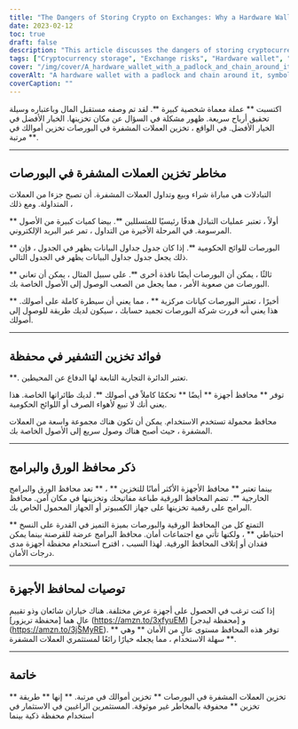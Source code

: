 ```yaml
---
title: "The Dangers of Storing Crypto on Exchanges: Why a Hardware Wallet is Safer"
date: 2023-02-12
toc: true
draft: false
description: "This article discusses the dangers of storing cryptocurrency on exchanges, explaining why it is equivalent to storing money in a mattress, and highlights the benefits of using a hardware wallet for secure storage."
tags: ["Cryptocurrency storage", "Exchange risks", "Hardware wallet", "Cybersecurity", "Investing in crypto", "Safe storage", "Private keys", "Portable wallets", "Government regulation"]
cover: "/img/cover/A_hardware_wallet_with_a_padlock_and_chain_around_it_symbol.png"
coverAlt: "A hardware wallet with a padlock and chain around it, symbolizing the security of storing cryptocurrency in a hardware wallet."
coverCaption: ""
---
```


 اكتسبت ** عملة معماة شخصية كبيرة **. لقد تم وصفه مستقبل المال وباعتباره وسيلة تحقيق أرباح سريعة. ظهور مشكلة في السؤال عن مكان تخزينها. الخيار الأفضل في الخيار الأفضل. في الواقع ، تخزين العملات المشفرة في البورصات تخزين أموالك في مرتبة **.  ______  ## مخاطر تخزين العملات المشفرة في البورصات  التبادلات هي مباراة شراء وبيع وتداول العملات المشفرة. أن تصبح جزءا من العملات المتداولة. ومع ذلك ،  ** أولاً ، تعتبر عمليات التبادل هدفًا رئيسيًا للمتسللين **. بيضا كميات كبيرة من الأصول المرسومة. في المرحلة الأخيرة من التداول ، تمر عبر البريد الإلكتروني.  ** البورصات للوائح الحكومية **. إذا كان جدول جداول البيانات يظهر في الجدول ، فإن ذلك يجعل جدول جداول البيانات يظهر في الجدول التالي.  ** ثالثًا ، يمكن أن البورصات أيضًا نافذة أخرى **. على سبيل المثال ، يمكن أن تعاني البورصات من صعوبة الأمر ، مما يجعل من الصعب الوصول إلى الأصول الخاصة بك.  ** أخيرًا ، تعتبر البورصات كيانات مركزية ** ، مما يعني أن سيطرة كاملة على أصولك. هذا يعني أنه قررت شركة البورصات تجميد حسابك ، سيكون لديك طريقة للوصول إلى أصولك.  ______  ## فوائد تخزين التشفير في محفظة  **. تعتبر الدائرة التجارية التابعة لها الدفاع عن المحيطين.  توفر ** محافظ أجهزة ** أيضًا ** تحكمًا كاملاً في أصولك **. لديك طائراتها الخاصة. هذا يعني أنك لا تبيع لأهواء الصرف أو اللوائح الحكومية.  محافظ محمولة تستخدم الاستخدام. يمكن أن تكون هناك مجموعة واسعة من العملات المشفرة ، حيث أصبح هناك وصول سريع إلى الأصول الخاصة بك.  ______  ## ذكر محافظ الورق والبرامج  بينما تعتبر ** محافظ الأجهزة الأكثر أمانًا للتخزين ** ، ** تعد محافظ الورق والبرامج الخارجية **. تضم المحافظ الورقية طباعة مفاتيحك وتخزينها في مكان آمن. محافظ البرامج على رقمية تخزينها على جهاز الكمبيوتر أو الجهاز المحمول الخاص بك.  ** التمتع كل من المحافظ الورقية والبورصات بميزة التميز في القدرة على النسخ احتياطي ** ، ولكنها تأتي مع اجتماعات أمان. محافظ البرامج عرضة للقرصنة بينما يمكن فقدان أو إتلاف المحافظ الورقية. لهذا السبب ، اقترح استخدام محفظة أجهزة مدى درجات الأمان.  ______  ## توصيات لمحافظ الأجهزة  إذا كنت ترغب في الحصول على أجهزة عرض مختلفة. هناك خياران شائعان وذو تقييم عالٍ هما [محفظة تريزور] (https://amzn.to/3xfyuEM) و [محفظة ليدجر] (https://amzn.to/3jSMyRE). ** توفر هذه المحافظ مستوى عالٍ من الأمان ** وهي سهلة الاستخدام ، مما يجعله خيارًا رائعًا لمستثمري العملات المشفرة **.  ______  ## خاتمة  ** تخزين العملات المشفرة في البورصات ** تخزين أموالك في مرتبة. ** إنها ** طريقة تخزين ** محفوفة بالمخاطر غير موثوقة. المستثمرين الراغبين في الاستثمار في استخدام محفظة ذكية بينما